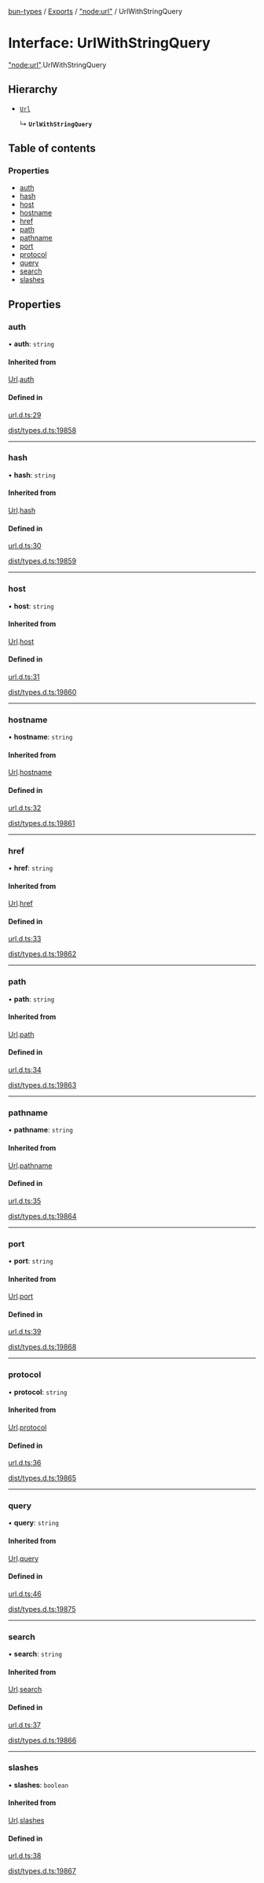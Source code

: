 [bun-types](../README.md) / [Exports](../modules.md) / ["node:url"](../modules/node_url_.md) / UrlWithStringQuery

# Interface: UrlWithStringQuery

["node:url"](../modules/node_url_.md).UrlWithStringQuery

## Hierarchy

- [`Url`](url_.Url-1.md)

  ↳ **`UrlWithStringQuery`**

## Table of contents

### Properties

- [auth](node_url_.UrlWithStringQuery.md#auth)
- [hash](node_url_.UrlWithStringQuery.md#hash)
- [host](node_url_.UrlWithStringQuery.md#host)
- [hostname](node_url_.UrlWithStringQuery.md#hostname)
- [href](node_url_.UrlWithStringQuery.md#href)
- [path](node_url_.UrlWithStringQuery.md#path)
- [pathname](node_url_.UrlWithStringQuery.md#pathname)
- [port](node_url_.UrlWithStringQuery.md#port)
- [protocol](node_url_.UrlWithStringQuery.md#protocol)
- [query](node_url_.UrlWithStringQuery.md#query)
- [search](node_url_.UrlWithStringQuery.md#search)
- [slashes](node_url_.UrlWithStringQuery.md#slashes)

## Properties

### auth

• **auth**: `string`

#### Inherited from

[Url](url_.Url-1.md).[auth](url_.Url-1.md#auth)

#### Defined in

[url.d.ts:29](https://github.com/valgaze/bun-types/blob/5e53f27/url.d.ts#L29)

[dist/types.d.ts:19858](https://github.com/valgaze/bun-types/blob/5e53f27/dist/types.d.ts#L19858)

___

### hash

• **hash**: `string`

#### Inherited from

[Url](url_.Url-1.md).[hash](url_.Url-1.md#hash)

#### Defined in

[url.d.ts:30](https://github.com/valgaze/bun-types/blob/5e53f27/url.d.ts#L30)

[dist/types.d.ts:19859](https://github.com/valgaze/bun-types/blob/5e53f27/dist/types.d.ts#L19859)

___

### host

• **host**: `string`

#### Inherited from

[Url](url_.Url-1.md).[host](url_.Url-1.md#host)

#### Defined in

[url.d.ts:31](https://github.com/valgaze/bun-types/blob/5e53f27/url.d.ts#L31)

[dist/types.d.ts:19860](https://github.com/valgaze/bun-types/blob/5e53f27/dist/types.d.ts#L19860)

___

### hostname

• **hostname**: `string`

#### Inherited from

[Url](url_.Url-1.md).[hostname](url_.Url-1.md#hostname)

#### Defined in

[url.d.ts:32](https://github.com/valgaze/bun-types/blob/5e53f27/url.d.ts#L32)

[dist/types.d.ts:19861](https://github.com/valgaze/bun-types/blob/5e53f27/dist/types.d.ts#L19861)

___

### href

• **href**: `string`

#### Inherited from

[Url](url_.Url-1.md).[href](url_.Url-1.md#href)

#### Defined in

[url.d.ts:33](https://github.com/valgaze/bun-types/blob/5e53f27/url.d.ts#L33)

[dist/types.d.ts:19862](https://github.com/valgaze/bun-types/blob/5e53f27/dist/types.d.ts#L19862)

___

### path

• **path**: `string`

#### Inherited from

[Url](url_.Url-1.md).[path](url_.Url-1.md#path)

#### Defined in

[url.d.ts:34](https://github.com/valgaze/bun-types/blob/5e53f27/url.d.ts#L34)

[dist/types.d.ts:19863](https://github.com/valgaze/bun-types/blob/5e53f27/dist/types.d.ts#L19863)

___

### pathname

• **pathname**: `string`

#### Inherited from

[Url](url_.Url-1.md).[pathname](url_.Url-1.md#pathname)

#### Defined in

[url.d.ts:35](https://github.com/valgaze/bun-types/blob/5e53f27/url.d.ts#L35)

[dist/types.d.ts:19864](https://github.com/valgaze/bun-types/blob/5e53f27/dist/types.d.ts#L19864)

___

### port

• **port**: `string`

#### Inherited from

[Url](url_.Url-1.md).[port](url_.Url-1.md#port)

#### Defined in

[url.d.ts:39](https://github.com/valgaze/bun-types/blob/5e53f27/url.d.ts#L39)

[dist/types.d.ts:19868](https://github.com/valgaze/bun-types/blob/5e53f27/dist/types.d.ts#L19868)

___

### protocol

• **protocol**: `string`

#### Inherited from

[Url](url_.Url-1.md).[protocol](url_.Url-1.md#protocol)

#### Defined in

[url.d.ts:36](https://github.com/valgaze/bun-types/blob/5e53f27/url.d.ts#L36)

[dist/types.d.ts:19865](https://github.com/valgaze/bun-types/blob/5e53f27/dist/types.d.ts#L19865)

___

### query

• **query**: `string`

#### Inherited from

[Url](url_.Url-1.md).[query](url_.Url-1.md#query)

#### Defined in

[url.d.ts:46](https://github.com/valgaze/bun-types/blob/5e53f27/url.d.ts#L46)

[dist/types.d.ts:19875](https://github.com/valgaze/bun-types/blob/5e53f27/dist/types.d.ts#L19875)

___

### search

• **search**: `string`

#### Inherited from

[Url](url_.Url-1.md).[search](url_.Url-1.md#search)

#### Defined in

[url.d.ts:37](https://github.com/valgaze/bun-types/blob/5e53f27/url.d.ts#L37)

[dist/types.d.ts:19866](https://github.com/valgaze/bun-types/blob/5e53f27/dist/types.d.ts#L19866)

___

### slashes

• **slashes**: `boolean`

#### Inherited from

[Url](url_.Url-1.md).[slashes](url_.Url-1.md#slashes)

#### Defined in

[url.d.ts:38](https://github.com/valgaze/bun-types/blob/5e53f27/url.d.ts#L38)

[dist/types.d.ts:19867](https://github.com/valgaze/bun-types/blob/5e53f27/dist/types.d.ts#L19867)
